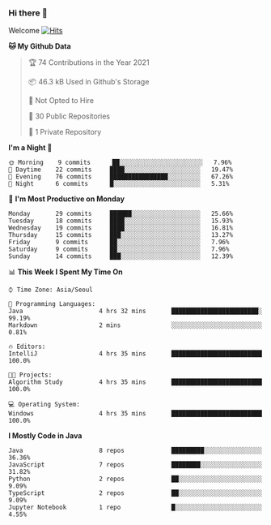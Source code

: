 ### Hi there 👋 

Welcome [![Hits](https://hits.seeyoufarm.com/api/count/incr/badge.svg?url=https%3A%2F%2Fgithub.com%2Fharry4455&count_bg=%2379C83D&title_bg=%23555555&icon=&icon_color=%23E7E7E7&title=hits&edge_flat=false)](https://hits.seeyoufarm.com)


<!--
**harry4455/harry4455** is a ✨ _special_ ✨ repository because its `README.md` (this file) appears on your GitHub profile.

Here are some ideas to get you started:

- 🔭 I’m currently working on ...
- 🌱 I’m currently learning ...
- 👯 I’m looking to collaborate on ...
- 🤔 I’m looking for help with ...
- 💬 Ask me about ...
- 📫 How to reach me: ...
- 😄 Pronouns: ...
- ⚡ Fun fact: ...
-->

<!--START_SECTION:waka-->
**🐱 My Github Data** 

> 🏆 74 Contributions in the Year 2021
 > 
> 📦 46.3 kB Used in Github's Storage 
 > 
> 🚫 Not Opted to Hire
 > 
> 📜 30 Public Repositories 
 > 
> 🔑 1 Private Repository 
 > 
**I'm a Night 🦉** 

```text
🌞 Morning    9 commits      ██░░░░░░░░░░░░░░░░░░░░░░░   7.96% 
🌆 Daytime    22 commits     ████░░░░░░░░░░░░░░░░░░░░░   19.47% 
🌃 Evening    76 commits     ████████████████░░░░░░░░░   67.26% 
🌙 Night      6 commits      █░░░░░░░░░░░░░░░░░░░░░░░░   5.31%

```
📅 **I'm Most Productive on Monday** 

```text
Monday       29 commits     ██████░░░░░░░░░░░░░░░░░░░   25.66% 
Tuesday      18 commits     ████░░░░░░░░░░░░░░░░░░░░░   15.93% 
Wednesday    19 commits     ████░░░░░░░░░░░░░░░░░░░░░   16.81% 
Thursday     15 commits     ███░░░░░░░░░░░░░░░░░░░░░░   13.27% 
Friday       9 commits      ██░░░░░░░░░░░░░░░░░░░░░░░   7.96% 
Saturday     9 commits      ██░░░░░░░░░░░░░░░░░░░░░░░   7.96% 
Sunday       14 commits     ███░░░░░░░░░░░░░░░░░░░░░░   12.39%

```


📊 **This Week I Spent My Time On** 

```text
⌚︎ Time Zone: Asia/Seoul

💬 Programming Languages: 
Java                     4 hrs 32 mins       ████████████████████████░   99.19% 
Markdown                 2 mins              ░░░░░░░░░░░░░░░░░░░░░░░░░   0.81%

🔥 Editors: 
IntelliJ                 4 hrs 35 mins       █████████████████████████   100.0%

🐱‍💻 Projects: 
Algorithm Study          4 hrs 35 mins       █████████████████████████   100.0%

💻 Operating System: 
Windows                  4 hrs 35 mins       █████████████████████████   100.0%

```

**I Mostly Code in Java** 

```text
Java                     8 repos             █████████░░░░░░░░░░░░░░░░   36.36% 
JavaScript               7 repos             ████████░░░░░░░░░░░░░░░░░   31.82% 
Python                   2 repos             ██░░░░░░░░░░░░░░░░░░░░░░░   9.09% 
TypeScript               2 repos             ██░░░░░░░░░░░░░░░░░░░░░░░   9.09% 
Jupyter Notebook         1 repo              █░░░░░░░░░░░░░░░░░░░░░░░░   4.55%

```



<!--END_SECTION:waka-->
